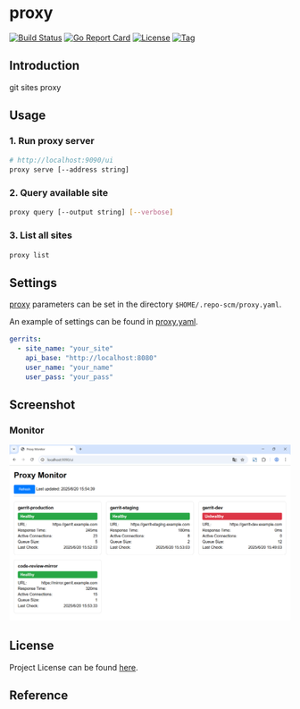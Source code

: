 # proxy

[![Build Status](https://github.com/repo-scm/proxy/workflows/ci/badge.svg?branch=main&event=push)](https://github.com/repo-scm/proxy/actions?query=workflow%3Aci)
[![Go Report Card](https://goreportcard.com/badge/github.com/repo-scm/proxy)](https://goreportcard.com/report/github.com/repo-scm/proxy)
[![License](https://img.shields.io/github/license/repo-scm/proxy.svg)](https://github.com/repo-scm/proxy/blob/main/LICENSE)
[![Tag](https://img.shields.io/github/tag/repo-scm/proxy.svg)](https://github.com/repo-scm/proxy/tags)



## Introduction

git sites proxy



## Usage

### 1. Run proxy server

```bash
# http://localhost:9090/ui
proxy serve [--address string]
```

### 2. Query available site

```bash
proxy query [--output string] [--verbose]
```

### 3. List all sites

```bash
proxy list
```



## Settings

[proxy](https://github.com/repo-scm/proxy) parameters can be set in the directory `$HOME/.repo-scm/proxy.yaml`.

An example of settings can be found in [proxy.yaml](https://github.com/repo-scm/proxy/blob/main/config/proxy.yaml).

```yaml
gerrits:
  - site_name: "your_site"
    api_base: "http://localhost:8080"
    user_name: "your_name"
    user_pass: "your_pass"
```



## Screenshot

### Monitor

![monitor.png](monitor.png)



## License

Project License can be found [here](LICENSE).



## Reference
